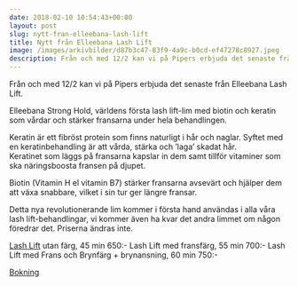 ```yaml
---
date: 2018-02-10 10:54:43+00:00
layout: post
slug: nytt-fran-elleebana-lash-lift
title: Nytt från Elleebana Lash Lift
image: /images/arkivbilder/d87b3c47-83f9-4a9c-b0cd-ef47278c8927.jpeg
description: Från och med 12/2 kan vi på Pipers erbjuda det senaste från Elleebana Lash Lift.
---
```

Från och med 12/2 kan vi på Pipers erbjuda det senaste från Elleebana Lash Lift.

Elleebana Strong Hold, världens första lash lift-lim med biotin och keratin som vårdar och stärker fransarna under hela behandlingen.

Keratin är ett fibröst protein som finns naturligt i hår och naglar. Syftet med en keratinbehandling är att vårda, stärka och ’laga’ skadat hår. Keratinet som läggs på fransarna kapslar in dem samt tillför vitaminer som ska näringsboosta fransen på djupet.

Biotin (Vitamin H el vitamin B7) stärker fransarna avsevärt och hjälper dem att växa snabbare, vilket i sin tur ger längre fransar.

Detta nya revolutionerande lim kommer i första hand användas i alla våra lash lift-behandlingar, vi kommer även ha kvar det andra limmet om någon föredrar det. Priserna ändras inte.

[Lash Lift](http://pipershudvard.com/lashlift/) utan färg, 45 min 650:-
Lash Lift med fransfärg, 55 min 700:-
Lash Lift med Frans och Brynfärg + brynansning, 60 min 750:-

[Bokning](http://pipershudvard.com/kontakta-oss/)




